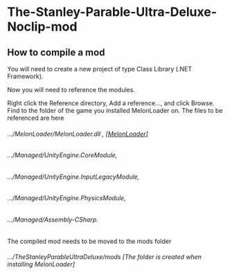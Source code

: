 # The-Stanley-Parable-Ultra-Deluxe-Noclip-mod

## How to compile a mod
You will need to create a new project of type Class Library (.NET Framework).

Now you will need to reference the modules.

Right click the Reference directory, Add a reference..., and click Browse.
Find to the folder of the game you installed MelonLoader on. The files to be referenced are here

###### .../MelonLoader/MelonLoader.dll , [[MelonLoader]](https://melonwiki.xyz/#/)
###### .../Managed/UnityEngine.CoreModule, 
###### .../Managed/UnityEngine.InputLegacyModule,
###### .../Managed/UnityEngine.PhysicsModule,
###### .../Managed/Assembly-CSharp.

The compiled mod needs to be moved to the mods folder
###### .../TheStanleyParableUltraDeluxe/mods  [The folder is created when installing MelonLoader]
